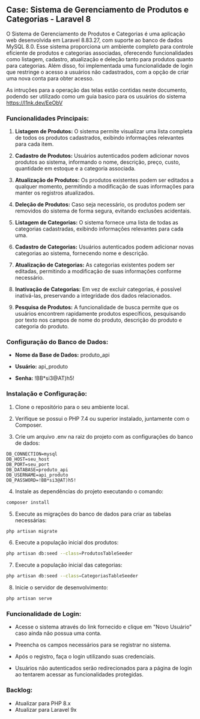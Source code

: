 ## Case: Sistema de Gerenciamento de Produtos e Categorias - Laravel 8

O Sistema de Gerenciamento de Produtos e Categorias é uma aplicação web desenvolvida em Laravel 8.83.27, com suporte ao banco de dados MySQL 8.0. Esse sistema proporciona um ambiente completo para controle eficiente de produtos e categorias associadas, oferecendo funcionalidades como listagem, cadastro, atualização e deleção tanto para produtos quanto para categorias. Além disso, foi implementada uma funcionalidade de login que restringe o acesso a usuários não cadastrados, com a opção de criar uma nova conta para obter acesso.

As intruções para a operação das telas estão contidas neste documento, podendo ser utilizado como um guia basico para os usuários do sistema
https://l1nk.dev/EeObV

### Funcionalidades Principais:

1. **Listagem de Produtos:** O sistema permite visualizar uma lista completa de todos os produtos cadastrados, exibindo informações relevantes para cada item.

2. **Cadastro de Produtos:** Usuários autenticados podem adicionar novos produtos ao sistema, informando o nome, descrição, preço, custo, quantidade em estoque e a categoria associada.

3. **Atualização de Produtos:** Os produtos existentes podem ser editados a qualquer momento, permitindo a modificação de suas informações para manter os registros atualizados.

4. **Deleção de Produtos:** Caso seja necessário, os produtos podem ser removidos do sistema de forma segura, evitando exclusões acidentais.

5. **Listagem de Categorias:** O sistema fornece uma lista de todas as categorias cadastradas, exibindo informações relevantes para cada uma.

6. **Cadastro de Categorias:** Usuários autenticados podem adicionar novas categorias ao sistema, fornecendo nome e descrição.

7. **Atualização de Categorias:** As categorias existentes podem ser editadas, permitindo a modificação de suas informações conforme necessário.

8. **Inativação de Categorias:** Em vez de excluir categorias, é possível inativá-las, preservando a integridade dos dados relacionados.

9. **Pesquisa de Produtos:** A funcionalidade de busca permite que os usuários encontrem rapidamente produtos específicos, pesquisando por texto nos campos de nome do produto, descrição do produto e categoria do produto.

### Configuração do Banco de Dados:

- **Nome da Base de Dados:** produto_api

- **Usuário:** api_produto

- **Senha:** !BB*si3@AT)h5!

### Instalação e Configuração:

1. Clone o repositório para o seu ambiente local.

2. Verifique se possui o PHP 7.4 ou superior instalado, juntamente com o Composer.

3. Crie um arquivo .env na raiz do projeto com as configurações do banco de dados:

```dotenv
DB_CONNECTION=mysql
DB_HOST=seu_host
DB_PORT=seu_port
DB_DATABASE=produto_api
DB_USERNAME=api_produto
DB_PASSWORD=!BB*si3@AT)h5!
```

4. Instale as dependências do projeto executando o comando:

```bash
composer install
```

5. Execute as migrações do banco de dados para criar as tabelas necessárias:

```bash
php artisan migrate
```
6. Execute a população inicial dos produtos:

```bash
php artisan db:seed --class=ProdutosTableSeeder
```

7. Execute a população inicial das categorias:

```bash
php artisan db:seed --class=CategoriasTableSeeder
```

8. Inicie o servidor de desenvolvimento:

```bash
php artisan serve
```

### Funcionalidade de Login:

- Acesse o sistema através do link fornecido e clique em "Novo Usuário" caso ainda não possua uma conta.

- Preencha os campos necessários para se registrar no sistema.

- Após o registro, faça o login utilizando suas credenciais.

- Usuários não autenticados serão redirecionados para a página de login ao tentarem acessar as funcionalidades protegidas.

### Backlog:

- Atualizar para PHP 8.x
- Atualizar para Laravel 9x